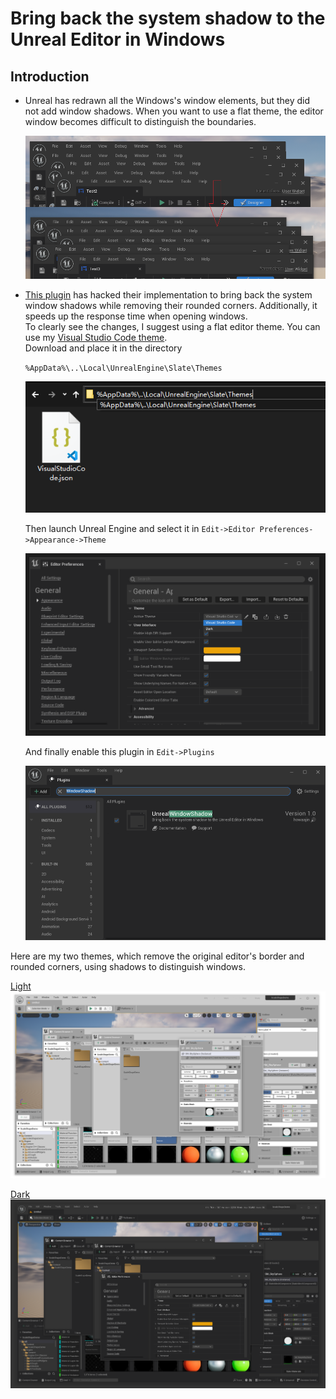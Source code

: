 # Bring back the system shadow to the Unreal Editor in Windows

## Introduction

* Unreal has redrawn all the Windows's window elements, but they did not add window shadows.
When you want to use a flat theme, the editor window becomes difficult to distinguish the boundaries.

    ![comparison](images/comparison.png)

* [This plugin](https://www.unrealengine.com/marketplace/slug/cde82875e27446b6b13799335c0889db) has hacked their implementation to bring back the system window shadows while removing their rounded corners. Additionally, it speeds up the response time when opening windows.  
To clearly see the changes, I suggest using a flat editor theme. You can use my [Visual Studio Code theme](VisualStudioCode.json).  
Download and place it in the directory

    `%AppData%\..\Local\UnrealEngine\Slate\Themes`

    ![change theme](images/theme.png)

  Then launch Unreal Engine and select it in `Edit->Editor Preferences->Appearance->Theme`

  ![active theme](images/active_theme.png)

  And finally enable this plugin in `Edit->Plugins`


  ![enable](images/enable.png)

Here are my two themes, which remove the original editor's border and rounded corners, using shadows to distinguish windows. 

  [Light](BorderlessLight.json)
  ![enable](images/light.png)

  [Dark](BorderlessDark.json)
  ![enable](images/dark.png)

